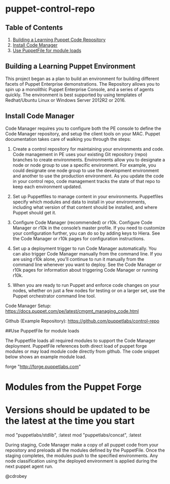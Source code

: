 # puppet-control-repo

## Table of Contents

1. [Building a Learning Puppet Code Repository](#building-a-learning-environent)
2. [Install Code Manager](#install-code-manager)
3. [Use PuppetFile for module loads](#use-puppetFile-for-module-loads)

## Building a Learning Puppet Environment
This project began as a plan to build an environment for building different facets of Puppet Enterprise demonstrations.  The Repository allows you to spin up a monolithic Puppet Enterprise Console, and a series of agents quickly.  The environment is best supported by using templates of Redhat/Ubuntu Linux or Windows Server 2012R2 or 2016.

## Install Code Manager
Code Manager requires you to configure both the PE console to define the Code Manager repository, and setup the client tools on your MAC.  Puppet documentation takes care of walking you through the steps:

1. Create a control repository for maintaining your environments and code.  Code management in PE uses your existing Git repository (repo) branches to create environments. Environments allow you to designate a node or node group to use a specific environment. For example, you could designate one node group to use the development environment and another to use the production environment. As you update the code in your control repo, code management tracks the state of that repo to keep each environment updated.

2. Set up Puppetfiles to manage content in your environments.  Puppetfiles specify which modules and data to install in your environments, including what version of that content should be installed, and where Puppet should get it.

3. Configure Code Manager (recommended) or r10k.  Configure Code Manager or r10k in the console’s master profile. If you need to customize your configuration further, you can do so by adding keys to Hiera. See the Code Manager or r10k pages for configuration instructions.

4. Set up a deployment trigger to run Code Manager automatically. You can also trigger Code Manager manually from the command line. If you are using r10k alone, you’ll continue to run it manually from the command line whenever you want to deploy. See the Code Manager or r10k pages for information about triggering Code Manager or running r10k.

5. When you are ready to run Puppet and enforce code changes on your nodes, whether on just a few nodes for testing or on a larger set, use the Puppet orchestrator command line tool.

Code Manager Setup:  https://docs.puppet.com/pe/latest/cmgmt_managing_code.html

Github (Example Repository): https://github.com/puppetlabs/control-repo

##Use PuppetFile for module loads

The Puppetfile loads all required modules to support the Code Manager deployment.  PuppetFile references both direct load of puppet forge modules or may load module code directly from github.  The code snippet below shows an example module load.

forge "http://forge.puppetlabs.com"

# Modules from the Puppet Forge
# Versions should be updated to be the latest at the time you start
mod "puppetlabs/stdlib", :latest
mod "puppetlabs/concat", :latest

During staging, Code Manager make a copy of all puppet code from your repository and preloads all the modules defined by the PuppetFile.  Once the staging completes, the modules push to the specified environments.  Any node classification using the deployed environment is applied during the next puppet agent run.







@cdrobey
